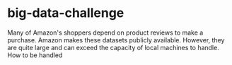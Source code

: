 # big-data-challenge
Many of Amazon's shoppers depend on product reviews to make a purchase. Amazon makes these datasets publicly available. However, they are quite large and can exceed the capacity of local machines to handle. How to be handled
